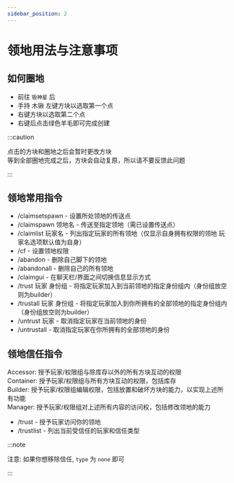 ```yaml
---
sidebar_position: 2
---
```

# 领地用法与注意事项

## 如何圈地

- 前往 `毁神星` 后
- 手持 木锹 左键方块以选取第一个点
- 右键方块以选取第二个点
- 右键后点击绿色羊毛即可完成创建

:::caution

点击的方块和圈地之后会暂时更改方块  
等到全部圈地完成之后，方块会自动复原，所以请不要反馈此问题

:::


## 领地常用指令
- /claimsetspawn - 设置所处领地的传送点
- /claimspawn 领地名 - 传送至指定领地（需已设置传送点）
- /claimlist 玩家名 - 列出指定玩家的所有领地（仅显示自身拥有权限的领地 玩家名选项默认值为自身）
- /cf - 设置领地权限
- /abandon - 删除自己脚下的领地
- /abandonall - 删除自己的所有领地
- /claimgui - 在聊天栏/界面之间切换信息显示方式
- /trust 玩家 身份组 - 将指定玩家加入到当前领地的指定身份组内（身份组放空则为builder）
- /trustall 玩家 身份组 - 将指定玩家加入到你所拥有的全部领地的指定身份组内（身份组放空则为builder）
- /untrust 玩家 - 取消指定玩家在当前领地的身份
- /untrustall - 取消指定玩家在你所拥有的全部领地的身份


## 领地信任指令

Accessor: 授予玩家/权限组与除库存以外的所有方块互动的权限  
Container: 授予玩家/权限组与所有方块互动的权限，包括库存  
Builder: 授予玩家/权限组编辑权限，包括放置和破坏方块的能力，以实现上述所有功能  
Manager: 授予玩家/权限组对上述所有内容的访问权，包括修改领地的能力 

- /trust - 授予玩家访问你的领地
- /trustlist - 列出当前受信任的玩家和信任类型


:::note


注意: 如果你想移除信任, `type` 为 `none` 即可
 

:::

